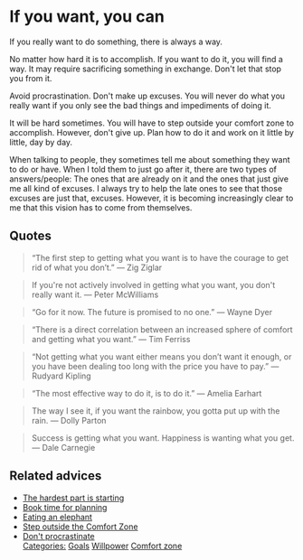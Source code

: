 # If you want, you can

If you really want to do something, there is always a way.
 
No matter how hard it is to accomplish. If you want to do it, you will find a way. It may require sacrificing something in exchange. Don't let that stop you from it.
 
Avoid procrastination. Don't make up excuses. You will never do what you really want if you only see the bad things and impediments of doing it.
 
It will be hard sometimes. You will have to step outside your comfort zone to accomplish. However, don't give up. Plan how to do it and work on it little by little, day by day.
 
When talking to people, they sometimes tell me about something they want to do or have. When I told them to just go after it, there are two types of answers/people: The ones that are already on it and the ones that just give me all kind of excuses. I always try to help the late ones to see that those excuses are just that, excuses. However, it is becoming increasingly clear to me that this vision has to come from themselves.


## Quotes

> “The first step to getting what you want is to have the courage to get rid of what you don’t.” — Zig Ziglar

> If you're not actively involved in getting what you want, you don't really want it. ― Peter McWilliams

> “Go for it now. The future is promised to no one.” — Wayne Dyer

> “There is a direct correlation between an increased sphere of comfort and getting what you want.” ― Tim Ferriss

> “Not getting what you want either means you don’t want it enough, or you have been dealing too long with the price you have to pay.” — Rudyard Kipling

> “The most effective way to do it, is to do it.” — Amelia Earhart

> The way I see it, if you want the rainbow, you gotta put up with the rain. ― Dolly Parton

> Success is getting what you want. Happiness is wanting what you get. ― Dale Carnegie

## Related advices

- [The hardest part is starting](../The%20hardest%20part%20is%20starting/index.md)
- [Book time for planning](../Book%20time%20for%20planning/index.md)
- [Eating an elephant](../Eating%20an%20elephant/index.md)
- [Step outside the Comfort Zone](../Step%20outside%20the%20Comfort%20Zone/index.md)
- [Don't procrastinate](../Don't%20procrastinate/index.md)
<br/>[Categories:](../Categories/index.md) [Goals](../Categories/Goals.md) [Willpower](../Categories/Willpower.md) [Comfort zone](../Categories/Comfort%20zone.md)